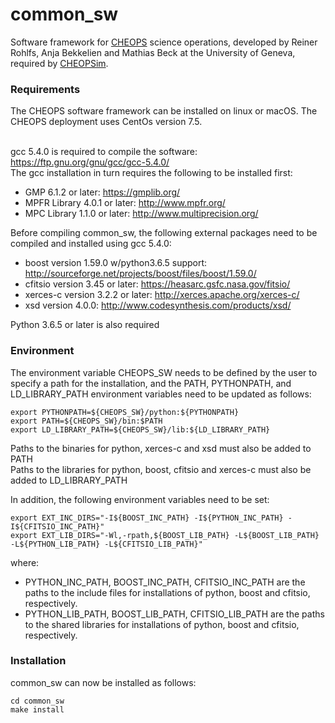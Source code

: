 # common_sw
Software framework for [CHEOPS](https://cheops.unibe.ch) science operations, developed by Reiner Rohlfs, Anja Bekkelien and Mathias Beck at the University of Geneva, required by [CHEOPSim](https://github.com/davefutyan/CHEOPSim).

<h3>Requirements</h3>
The CHEOPS software framework can be installed on linux or macOS. The CHEOPS deployment uses CentOs version 7.5.

<br>gcc 5.4.0 is required to compile the software: https://ftp.gnu.org/gnu/gcc/gcc-5.4.0/
<br>The gcc installation in turn requires the following to be installed first:

* GMP 6.1.2 or later: https://gmplib.org/
* MPFR Library 4.0.1 or later: http://www.mpfr.org/
* MPC Library 1.1.0 or later: http://www.multiprecision.org/

Before compiling common_sw, the following external packages need to be compiled and installed using gcc 5.4.0:

* boost version 1.59.0 w/python3.6.5 support: http://sourceforge.net/projects/boost/files/boost/1.59.0/
* cfitsio version 3.45 or later: https://heasarc.gsfc.nasa.gov/fitsio/
* xerces-c version 3.2.2 or later: http://xerces.apache.org/xerces-c/
* xsd version 4.0.0: http://www.codesynthesis.com/products/xsd/

Python 3.6.5 or later is also required

<h3>Environment</h3>
The environment variable CHEOPS_SW needs to be defined by the user to specify a path for the installation, and the PATH, PYTHONPATH, and LD_LIBRARY_PATH environment variables need to be updated as follows:

    export PYTHONPATH=${CHEOPS_SW}/python:${PYTHONPATH}
    export PATH=${CHEOPS_SW}/bin:$PATH
    export LD_LIBRARY_PATH=${CHEOPS_SW}/lib:${LD_LIBRARY_PATH}
    
Paths to the binaries for python, xerces-c and xsd must also be added to PATH
<br>Paths to the libraries for python, boost, cfitsio and xerces-c must also be added to LD_LIBRARY_PATH

In addition, the following environment variables need to be set:
    
    export EXT_INC_DIRS="-I${BOOST_INC_PATH} -I${PYTHON_INC_PATH} -I${CFITSIO_INC_PATH}"
    export EXT_LIB_DIRS="-Wl,-rpath,${BOOST_LIB_PATH} -L${BOOST_LIB_PATH} -L${PYTHON_LIB_PATH} -L${CFITSIO_LIB_PATH}"

where:
 * PYTHON_INC_PATH, BOOST_INC_PATH, CFITSIO_INC_PATH are the paths to the include files for installations of python, boost and cfitsio, respectively.
 * PYTHON_LIB_PATH, BOOST_LIB_PATH, CFITSIO_LIB_PATH are the paths to the shared libraries for installations of python, boost and cfitsio, respectively.

<h3>Installation</h3>
common_sw can now be installed as follows:

    cd common_sw
    make install
